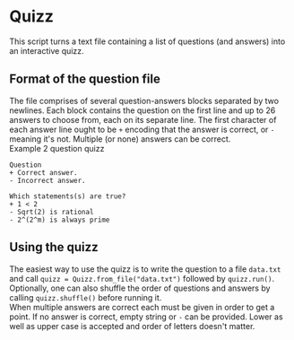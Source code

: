 # Quizz
This script turns a text file containing a list of questions (and answers) into an interactive quizz.  

## Format of the question file
The file comprises of several question-answers blocks separated by two newlines. Each block contains the question on the first line and up to 26 answers to choose from, each on its separate line. The first character of each answer line ought to be `+` encoding that the answer is correct, or `-` meaning it's not. Multiple (or none) answers can be correct.  
Example 2 question quizz
```
Question
+ Correct answer.
- Incorrect answer.

Which statements(s) are true?
+ 1 < 2
- Sqrt(2) is rational
- 2^(2^m) is always prime
```

## Using the quizz
The easiest way to use the quizz is to write the question to a file `data.txt` and call `quizz = Quizz.from_file("data.txt")` followed by `quizz.run()`.
Optionally, one can also shuffle the order of questions and answers by calling `quizz.shuffle()` before running it.  
When multiple answers are correct each must be given in order to get a point. If no answer is correct, empty string or `-` can be provided. Lower as well as upper case is accepted and order of letters doesn't matter.